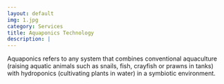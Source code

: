 ```yaml
---
layout: default
img: 1.jpg
category: Services
title: Aquaponics Technology
description: |
---
```

  Aquaponics refers to any system that combines conventional aquaculture (raising aquatic animals such as snails, fish, crayfish or prawns in tanks) with hydroponics (cultivating plants in water) in a symbiotic environment.